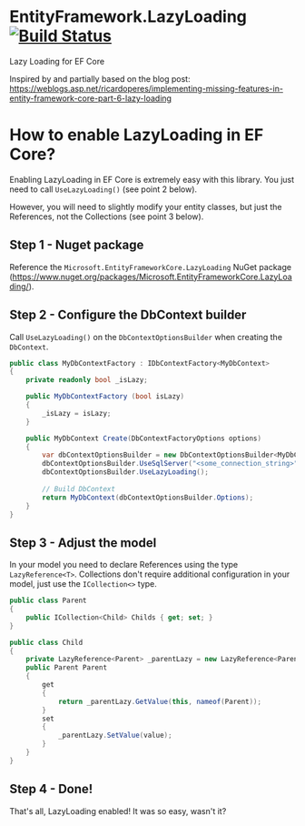# EntityFramework.LazyLoading [![Build Status](https://travis-ci.org/darxis/EntityFramework.LazyLoading.svg?branch=dev)](https://travis-ci.org/darxis/EntityFramework.LazyLoading)
Lazy Loading for EF Core

Inspired by and partially based on the blog post: https://weblogs.asp.net/ricardoperes/implementing-missing-features-in-entity-framework-core-part-6-lazy-loading

# How to enable LazyLoading in EF Core?

Enabling LazyLoading in EF Core is extremely easy with this library. You just need to call `UseLazyLoading()` (see point 2 below).

However, you will need to slightly modify your entity classes, but just the References, not the Collections (see point 3 below).

## Step 1 - Nuget package
Reference the `Microsoft.EntityFrameworkCore.LazyLoading` NuGet package (https://www.nuget.org/packages/Microsoft.EntityFrameworkCore.LazyLoading/).
## Step 2 - Configure the DbContext builder
Call `UseLazyLoading()` on the `DbContextOptionsBuilder` when creating the `DbContext`.
```c#
public class MyDbContextFactory : IDbContextFactory<MyDbContext>
{
    private readonly bool _isLazy;

    public MyDbContextFactory (bool isLazy)
    {
        _isLazy = isLazy;
    }

    public MyDbContext Create(DbContextFactoryOptions options)
    {
        var dbContextOptionsBuilder = new DbContextOptionsBuilder<MyDbContext>();
        dbContextOptionsBuilder.UseSqlServer("<some_connection_string>");
        dbContextOptionsBuilder.UseLazyLoading();
		
        // Build DbContext
        return MyDbContext(dbContextOptionsBuilder.Options);
    }
}
```
## Step 3 - Adjust the model
In your model you need to declare References using the type `LazyReference<T>`. Collections don't require additional configuration in your model, just use the `ICollection<>` type.
```c#
public class Parent
{
    public ICollection<Child> Childs { get; set; }
}

public class Child
{
    private LazyReference<Parent> _parentLazy = new LazyReference<Parent>();
    public Parent Parent
    {
        get
        {
            return _parentLazy.GetValue(this, nameof(Parent));
        }
        set
        {
            _parentLazy.SetValue(value);
        }
    }
}
```
## Step 4 - Done!
That's all, LazyLoading enabled! It was so easy, wasn't it?

